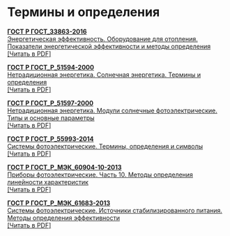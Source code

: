 # Термины и определения

<b>[ГОСТ Р ГОСТ_33863-2016](~/gost_mds/ГОСТ_33863-2016.md)</b><br/>[Энергетическая эффективность. Оборудование для отопления. Показатели энергетической эффективности и методы определения](~/gost_mds/ГОСТ_33863-2016.md)<br/><a href="https://standartgost.ru/g/ГОСТ_33863-2016.pdf">[Читать в PDF]</a>

<b>[ГОСТ Р ГОСТ_Р_51594-2000](~/gost_mds/ГОСТ_Р_51594-2000.md)</b><br/>[Нетрадиционная энергетика. Солнечная энергетика. Термины и определения](~/gost_mds/ГОСТ_Р_51594-2000.md)<br/><a href="https://standartgost.ru/g/ГОСТ_Р_51594-2000.pdf">[Читать в PDF]</a>

<b>[ГОСТ Р ГОСТ_Р_51597-2000](~/gost_mds/ГОСТ_Р_51597-2000.md)</b><br/>[Нетрадиционная энергетика. Модули солнечные фотоэлектрические. Типы и основные параметры](~/gost_mds/ГОСТ_Р_51597-2000.md)<br/><a href="https://standartgost.ru/g/ГОСТ_Р_51597-2000.pdf">[Читать в PDF]</a>

<b>[ГОСТ Р ГОСТ_Р_55993-2014](~/gost_mds/ГОСТ_Р_55993-2014.md)</b><br/>[Системы фотоэлектрические. Термины, определения и символы](~/gost_mds/ГОСТ_Р_55993-2014.md)<br/><a href="https://standartgost.ru/g/ГОСТ_Р_55993-2014.pdf">[Читать в PDF]</a>

<b>[ГОСТ Р ГОСТ_Р_МЭК_60904-10-2013](~/gost_mds/ГОСТ_Р_МЭК_60904-10-2013.md)</b><br/>[Приборы фотоэлектрические. Часть 10. Методы определения линейности характеристик](~/gost_mds/ГОСТ_Р_МЭК_60904-10-2013.md)<br/><a href="https://standartgost.ru/g/ГОСТ_Р_МЭК_60904-10-2013.pdf">[Читать в PDF]</a>

<b>[ГОСТ Р ГОСТ_Р_МЭК_61683-2013](~/gost_mds/ГОСТ_Р_МЭК_61683-2013.md)</b><br/>[Системы фотоэлектрические. Источники стабилизированного питания. Методы определения эффективности](~/gost_mds/ГОСТ_Р_МЭК_61683-2013.md)<br/><a href="https://standartgost.ru/g/ГОСТ_Р_МЭК_61683-2013.pdf">[Читать в PDF]</a>